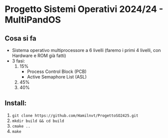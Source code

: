 # Progetto Sistemi Operativi 2024/24 - MultiPandOS

## Cosa si fa

- Sistema operativo multiprocessore a 6 livelli (faremo i primi 4 livelli, con Hardware e ROM già fatti)
- 3 fasi:
  1. 15%
	 - Process Control Block (PCB)
	 - Active Semaphore List (ASL)
  2. 45%
  3. 40%

## Install:

1. ```git clone https://github.com/Hamilnvt/ProgettoSO2425.git```
2. ```mkdir build && cd build```
3. ```cmake ..```
4. ```make```
